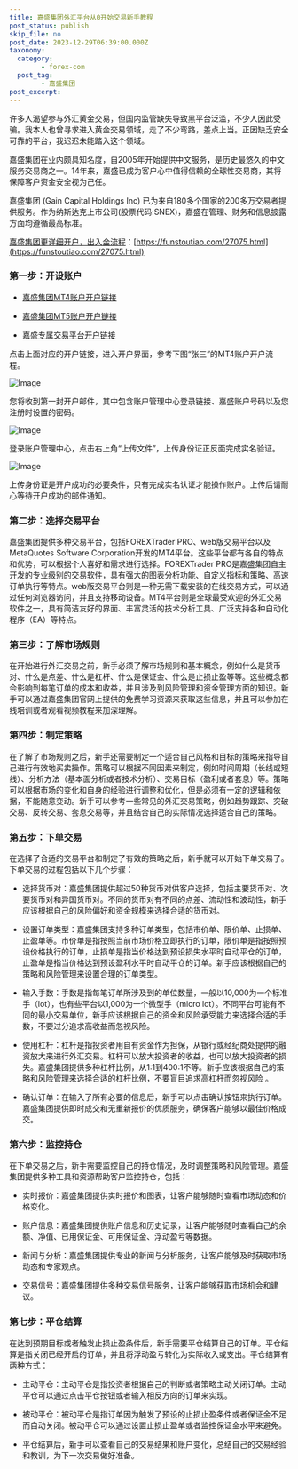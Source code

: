 ```yaml
---
title: 嘉盛集团外汇平台从0开始交易新手教程
post_status: publish
skip_file: no
post_date: 2023-12-29T06:39:00.000Z
taxonomy:
  category:
        - forex-com
  post_tag:
        - 嘉盛集团
post_excerpt: 
---
```

许多人渴望参与外汇黄金交易，但国内监管缺失导致黑平台泛滥，不少人因此受骗。我本人也曾寻求进入黄金交易领域，走了不少弯路，差点上当。正因缺乏安全可靠的平台，我迟迟未能踏入这个领域。

嘉盛集团在业内颇具知名度，自2005年开始提供中文服务，是历史最悠久的中文服务交易商之一。14年来，嘉盛已成为客户心中值得信赖的全球性交易商，其将保障客户资金安全视为己任。

嘉盛集团 (Gain Capital Holdings Inc) 已为来自180多个国家的200多万交易者提供服务。作为纳斯达克上市公司(股票代码:SNEX)，嘉盛在管理、财务和信息披露方面均遵循最高标准。

[嘉盛集团更详细开户，出入金流程](https://funstoutiao.com/27075.html)：[https://funstoutiao.com/27075.html](https://funstoutiao.com/27075.html)

### 第一步：开设账户

* [嘉盛集团MT4账户开户链接](https://s.ssgg.net/jsmt4)

* [嘉盛集团MT5账户开户链接](https://s.ssgg.net/jsmt5)

* [嘉盛专属交易平台开户链接](https://s.ssgg.net/js)

点击上面对应的开户链接，进入开户界面，参考下图“张三”的MT4账户开户流程。

![Image](https://prod-files-secure.s3.us-west-2.amazonaws.com/39ed1227-6d7d-4570-be36-9ccd4a2c4241/7a167aea-686b-400d-af59-4e18eb607a40/640.png?X-Amz-Algorithm=AWS4-HMAC-SHA256&X-Amz-Content-Sha256=UNSIGNED-PAYLOAD&X-Amz-Credential=ASIAZI2LB4662Z6LPD3N%2F20250210%2Fus-west-2%2Fs3%2Faws4_request&X-Amz-Date=20250210T161310Z&X-Amz-Expires=3600&X-Amz-Security-Token=IQoJb3JpZ2luX2VjEKj%2F%2F%2F%2F%2F%2F%2F%2F%2F%2FwEaCXVzLXdlc3QtMiJHMEUCIGy4Z6XAoHqSLCke3LLr6gFIRTEHC2RWmNYbSXnaQ33WAiEAqrln10W99hl3ni20zyGiysiYLE1stmjS9UVRg2n7e6sqiAQIwf%2F%2F%2F%2F%2F%2F%2F%2F%2F%2FARAAGgw2Mzc0MjMxODM4MDUiDEdm9jw6yQubwYmLAircA95GmgNTr5YQ6BT4PBbhdQAOe3eyqRSf0OUV1zcb6oS5Ny8trkQnOCT3PqLbRBQFD16%2BUqCVnom0I6ig%2FHSFZj%2FaSoudntumVwUCk3%2BOItsXUuQDtxYP7cuWJENb0tPNmQdJfrSFUssHriHD0PT86x0nQb8zStxVR2Vymsy3FcCl8sM6AT%2F1y9NT2SJ7xnOPuv7tqnDryphqaS128H5ZaWyGBEcuw0MXcY12TtREx%2FCFEqNuviQtJ0oHTpxhB5MnTM6mNX0ZIeTgZqsrSwNDebr2w%2BUjB%2FcTfk%2FmWZ8MO88QBlPc1108XRwFVlRK%2B258bE1Ll0An1Al1QDXq1HLGB620l%2B0KKUtdj19xl2ebbKUhkt6I3cjEtZnjDU822c2EOqjlxcDKbHjoxvoiT2gqi1FsNB7WcJlNvEM%2FPQjOC05jB21R84tqgYAzWCVQkB%2FBrd87Wv1BhqUdc%2F%2FOIkY4vjiZVZZxRFy8HJzC9ehjFF8sVU6Cp3I3AYbVmpDsdiSPBdzD8OLJTDD3hXNwLUVLNmqNGS%2FcrHVFKBH22BTb5gPaialJdA65Jm7RYs7mKz09UCyAC17LH6CSZSWw1ndTIgMti8l9ABhZy3%2FWLWCkro5eq8IdWANtiiehPn2tMPi9qL0GOqUB1kgotaTw6tIn5MKteQQsscWhKf2GDFNCpN6j5eJSmbBRPhfSOJPQpWTDUQfnmArBws6lzdn1k%2FZ0wgmAFRTNXvOWszQYl7mvv7cDGtaSHT6945qIufljYIMaR0GepgNuf3W07pla%2B7vMLNitcPOghwhUynOv20JQdUnHRRIvE3LMNHgqBaWKIuWXwGLXW4rbIKf0%2F7eF%2FhUbvY2mvF%2FAqYkurOF6&X-Amz-Signature=b556cf90669b178a0f82860634775b56cbaeeee575f410ea47ef7758b4c5f224&X-Amz-SignedHeaders=host&x-id=GetObject)

您将收到第一封开户邮件，其中包含账户管理中心登录链接、嘉盛账户号码以及您注册时设置的密码。

![Image](https://prod-files-secure.s3.us-west-2.amazonaws.com/39ed1227-6d7d-4570-be36-9ccd4a2c4241/eaa1c6b3-2877-4284-a0e1-530e222c27fb/image.png?X-Amz-Algorithm=AWS4-HMAC-SHA256&X-Amz-Content-Sha256=UNSIGNED-PAYLOAD&X-Amz-Credential=ASIAZI2LB4662Z6LPD3N%2F20250210%2Fus-west-2%2Fs3%2Faws4_request&X-Amz-Date=20250210T161310Z&X-Amz-Expires=3600&X-Amz-Security-Token=IQoJb3JpZ2luX2VjEKj%2F%2F%2F%2F%2F%2F%2F%2F%2F%2FwEaCXVzLXdlc3QtMiJHMEUCIGy4Z6XAoHqSLCke3LLr6gFIRTEHC2RWmNYbSXnaQ33WAiEAqrln10W99hl3ni20zyGiysiYLE1stmjS9UVRg2n7e6sqiAQIwf%2F%2F%2F%2F%2F%2F%2F%2F%2F%2FARAAGgw2Mzc0MjMxODM4MDUiDEdm9jw6yQubwYmLAircA95GmgNTr5YQ6BT4PBbhdQAOe3eyqRSf0OUV1zcb6oS5Ny8trkQnOCT3PqLbRBQFD16%2BUqCVnom0I6ig%2FHSFZj%2FaSoudntumVwUCk3%2BOItsXUuQDtxYP7cuWJENb0tPNmQdJfrSFUssHriHD0PT86x0nQb8zStxVR2Vymsy3FcCl8sM6AT%2F1y9NT2SJ7xnOPuv7tqnDryphqaS128H5ZaWyGBEcuw0MXcY12TtREx%2FCFEqNuviQtJ0oHTpxhB5MnTM6mNX0ZIeTgZqsrSwNDebr2w%2BUjB%2FcTfk%2FmWZ8MO88QBlPc1108XRwFVlRK%2B258bE1Ll0An1Al1QDXq1HLGB620l%2B0KKUtdj19xl2ebbKUhkt6I3cjEtZnjDU822c2EOqjlxcDKbHjoxvoiT2gqi1FsNB7WcJlNvEM%2FPQjOC05jB21R84tqgYAzWCVQkB%2FBrd87Wv1BhqUdc%2F%2FOIkY4vjiZVZZxRFy8HJzC9ehjFF8sVU6Cp3I3AYbVmpDsdiSPBdzD8OLJTDD3hXNwLUVLNmqNGS%2FcrHVFKBH22BTb5gPaialJdA65Jm7RYs7mKz09UCyAC17LH6CSZSWw1ndTIgMti8l9ABhZy3%2FWLWCkro5eq8IdWANtiiehPn2tMPi9qL0GOqUB1kgotaTw6tIn5MKteQQsscWhKf2GDFNCpN6j5eJSmbBRPhfSOJPQpWTDUQfnmArBws6lzdn1k%2FZ0wgmAFRTNXvOWszQYl7mvv7cDGtaSHT6945qIufljYIMaR0GepgNuf3W07pla%2B7vMLNitcPOghwhUynOv20JQdUnHRRIvE3LMNHgqBaWKIuWXwGLXW4rbIKf0%2F7eF%2FhUbvY2mvF%2FAqYkurOF6&X-Amz-Signature=84304a982ce24141e9f540980babfc8b342b70d4ab7350acd6e745b5489564fd&X-Amz-SignedHeaders=host&x-id=GetObject)

登录账户管理中心，点击右上角“上传文件”，上传身份证正反面完成实名验证。

![Image](https://prod-files-secure.s3.us-west-2.amazonaws.com/39ed1227-6d7d-4570-be36-9ccd4a2c4241/54090639-09fc-46b4-a135-e0289f707147/image.png?X-Amz-Algorithm=AWS4-HMAC-SHA256&X-Amz-Content-Sha256=UNSIGNED-PAYLOAD&X-Amz-Credential=ASIAZI2LB4662Z6LPD3N%2F20250210%2Fus-west-2%2Fs3%2Faws4_request&X-Amz-Date=20250210T161310Z&X-Amz-Expires=3600&X-Amz-Security-Token=IQoJb3JpZ2luX2VjEKj%2F%2F%2F%2F%2F%2F%2F%2F%2F%2FwEaCXVzLXdlc3QtMiJHMEUCIGy4Z6XAoHqSLCke3LLr6gFIRTEHC2RWmNYbSXnaQ33WAiEAqrln10W99hl3ni20zyGiysiYLE1stmjS9UVRg2n7e6sqiAQIwf%2F%2F%2F%2F%2F%2F%2F%2F%2F%2FARAAGgw2Mzc0MjMxODM4MDUiDEdm9jw6yQubwYmLAircA95GmgNTr5YQ6BT4PBbhdQAOe3eyqRSf0OUV1zcb6oS5Ny8trkQnOCT3PqLbRBQFD16%2BUqCVnom0I6ig%2FHSFZj%2FaSoudntumVwUCk3%2BOItsXUuQDtxYP7cuWJENb0tPNmQdJfrSFUssHriHD0PT86x0nQb8zStxVR2Vymsy3FcCl8sM6AT%2F1y9NT2SJ7xnOPuv7tqnDryphqaS128H5ZaWyGBEcuw0MXcY12TtREx%2FCFEqNuviQtJ0oHTpxhB5MnTM6mNX0ZIeTgZqsrSwNDebr2w%2BUjB%2FcTfk%2FmWZ8MO88QBlPc1108XRwFVlRK%2B258bE1Ll0An1Al1QDXq1HLGB620l%2B0KKUtdj19xl2ebbKUhkt6I3cjEtZnjDU822c2EOqjlxcDKbHjoxvoiT2gqi1FsNB7WcJlNvEM%2FPQjOC05jB21R84tqgYAzWCVQkB%2FBrd87Wv1BhqUdc%2F%2FOIkY4vjiZVZZxRFy8HJzC9ehjFF8sVU6Cp3I3AYbVmpDsdiSPBdzD8OLJTDD3hXNwLUVLNmqNGS%2FcrHVFKBH22BTb5gPaialJdA65Jm7RYs7mKz09UCyAC17LH6CSZSWw1ndTIgMti8l9ABhZy3%2FWLWCkro5eq8IdWANtiiehPn2tMPi9qL0GOqUB1kgotaTw6tIn5MKteQQsscWhKf2GDFNCpN6j5eJSmbBRPhfSOJPQpWTDUQfnmArBws6lzdn1k%2FZ0wgmAFRTNXvOWszQYl7mvv7cDGtaSHT6945qIufljYIMaR0GepgNuf3W07pla%2B7vMLNitcPOghwhUynOv20JQdUnHRRIvE3LMNHgqBaWKIuWXwGLXW4rbIKf0%2F7eF%2FhUbvY2mvF%2FAqYkurOF6&X-Amz-Signature=c0aaffe3d9ead96e120df926d15e012113e4c164e294215350a15bd17a005e13&X-Amz-SignedHeaders=host&x-id=GetObject)

上传身份证是开户成功的必要条件，只有完成实名认证才能操作账户。上传后请耐心等待开户成功的邮件通知。

### 第二步：选择交易平台

嘉盛集团提供多种交易平台，包括FOREXTrader PRO、web版交易平台以及MetaQuotes Software Corporation开发的MT4平台。这些平台都有各自的特点和优势，可以根据个人喜好和需求进行选择。FOREXTrader PRO是嘉盛集团自主开发的专业级别的交易软件，具有强大的图表分析功能、自定义指标和策略、高速订单执行等特点。web版交易平台则是一种无需下载安装的在线交易方式，可以通过任何浏览器访问，并且支持移动设备。MT4平台则是全球最受欢迎的外汇交易软件之一，具有简洁友好的界面、丰富灵活的技术分析工具、广泛支持各种自动化程序（EA）等特点。

### 第三步：了解市场规则

在开始进行外汇交易之前，新手必须了解市场规则和基本概念，例如什么是货币对、什么是点差、什么是杠杆、什么是保证金、什么是止损止盈等等。这些概念都会影响到每笔订单的成本和收益，并且涉及到风险管理和资金管理方面的知识。新手可以通过嘉盛集团官网上提供的免费学习资源来获取这些信息，并且可以参加在线培训或者观看视频教程来加深理解。

### 第四步：制定策略

在了解了市场规则之后，新手还需要制定一个适合自己风格和目标的策略来指导自己进行有效地买卖操作。策略可以根据不同因素来制定，例如时间周期（长线或短线）、分析方法（基本面分析或者技术分析）、交易目标（盈利或者套息）等。策略可以根据市场的变化和自身的经验进行调整和优化，但是必须有一定的逻辑和依据，不能随意变动。新手可以参考一些常见的外汇交易策略，例如趋势跟踪、突破交易、反转交易、套息交易等，并且结合自己的实际情况选择适合自己的策略。

### 第五步：下单交易

在选择了合适的交易平台和制定了有效的策略之后，新手就可以开始下单交易了。下单交易的过程包括以下几个步骤：

* 选择货币对：嘉盛集团提供超过50种货币对供客户选择，包括主要货币对、次要货币对和异国货币对。不同的货币对有不同的点差、流动性和波动性，新手应该根据自己的风险偏好和资金规模来选择合适的货币对。

* 设置订单类型：嘉盛集团支持多种订单类型，包括市价单、限价单、止损单、止盈单等。市价单是指按照当前市场价格立即执行的订单，限价单是指按照预设价格执行的订单，止损单是指当价格达到预设损失水平时自动平仓的订单，止盈单是指当价格达到预设盈利水平时自动平仓的订单。新手应该根据自己的策略和风险管理来设置合理的订单类型。

* 输入手数：手数是指每笔订单所涉及到的单位数量，一般以10,000为一个标准手（lot），也有些平台以1,000为一个微型手（micro lot）。不同平台可能有不同的最小交易单位，新手应该根据自己的资金和风险承受能力来选择合适的手数，不要过分追求高收益而忽视风险。

* 使用杠杆：杠杆是指投资者用自有资金作为担保，从银行或经纪商处提供的融资放大来进行外汇交易。杠杆可以放大投资者的收益，也可以放大投资者的损失。嘉盛集团提供多种杠杆比例，从1:1到400:1不等。新手应该根据自己的策略和风险管理来选择合适的杠杆比例，不要盲目追求高杠杆而忽视风险 。

* 确认订单：在输入了所有必要的信息后，新手可以点击确认按钮来执行订单。嘉盛集团提供即时成交和无重新报价的优质服务，确保客户能够以最佳价格成交。

### 第六步：监控持仓

在下单交易之后，新手需要监控自己的持仓情况，及时调整策略和风险管理。嘉盛集团提供多种工具和资源帮助客户监控持仓，包括：

* 实时报价：嘉盛集团提供实时报价和图表，让客户能够随时查看市场动态和价格变化。

* 账户信息：嘉盛集团提供账户信息和历史记录，让客户能够随时查看自己的余额、净值、已用保证金、可用保证金、浮动盈亏等数据。

* 新闻与分析：嘉盛集团提供专业的新闻与分析服务，让客户能够及时获取市场动态和专家观点。

* 交易信号：嘉盛集团提供多种交易信号服务，让客户能够获取市场机会和建议。

### 第七步：平仓结算

在达到预期目标或者触发止损止盈条件后，新手需要平仓结算自己的订单。平仓结算是指关闭已经开启的订单，并且将浮动盈亏转化为实际收入或支出。平仓结算有两种方式：

* 主动平仓：主动平仓是指投资者根据自己的判断或者策略主动关闭订单。主动平仓可以通过点击平仓按钮或者输入相反方向的订单来实现。

* 被动平仓：被动平仓是指订单因为触发了预设的止损止盈条件或者保证金不足而自动关闭。被动平仓可以通过设置止损止盈单或者监控保证金水平来避免。

* 平仓结算后，新手可以查看自己的交易结果和账户变化，总结自己的交易经验和教训，为下一次交易做好准备。